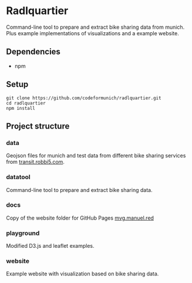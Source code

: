 # Radlquartier

Command-line tool to prepare and extract bike sharing data from munich. Plus example implementations of visualizations and a example website.

## Dependencies
- npm

## Setup
```
git clone https://github.com/codeformunich/radlquartier.git
cd radlquartier
npm install
```

## Project structure

### data
Geojson files for munich and test data from different bike sharing services from [transit.robbi5.com](https://transit.robbi5.com/).

### datatool
Command-line tool to prepare and extract bike sharing data.

### docs
Copy of the website folder for GitHub Pages [mvg.manuel.red](http://mvg.manuel.red)

### playground
Modified D3.js and leaflet examples.

### website
Example website with visualization based on bike sharing data.
